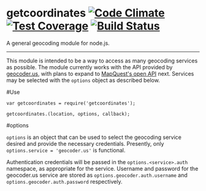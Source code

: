 getcoordinates [![Code Climate](https://codeclimate.com/github/arneheggestad/getcoordinates/badges/gpa.svg)](https://codeclimate.com/github/arneheggestad/getcoordinates) [![Test Coverage](https://codeclimate.com/github/arneheggestad/getcoordinates/badges/coverage.svg)](https://codeclimate.com/github/arneheggestad/getcoordinates) [![Build Status](https://travis-ci.org/arneheggestad/getcoordinates.svg?branch=master)](https://travis-ci.org/arneheggestad/getcoordinates)
=====


A general geocoding module for node.js.

-----

This module is intended to be a way to access as many geocoding services as possible. The module currently works with the API provided by [geocoder.us](http://geocoder.us), with plans to expand to [MapQuest's open API](http://www.mapquestapi.com/geocoding/) next. Services may be selected with the `options` object as described below.

#Use

```
var getcoordinates = require('getcoordinates');

getcoordinates.(location, options, callback);
```

#options

`options` is an object that can be used to select the geocoding service desired and provide the necessary credentials. Presently, only `options.service = 'geocoder.us'` is functional.

Authentication credentials will be passed in the `options.<service>.auth` namespace, as appropriate for the service. Username and password for the geocoder.us service are stored as `options.geocoder.auth.username` and `options.geocoder.auth.password` respectively.

